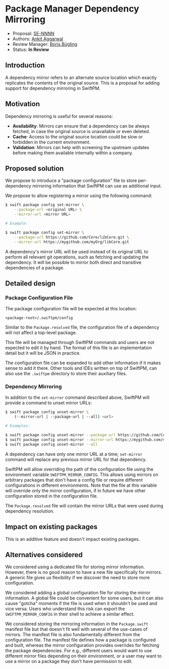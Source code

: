 # Package Manager Dependency Mirroring

* Proposal: [SE-NNNN](NNNN-package-manager-dependency-mirroring.md)
* Authors: [Ankit Aggarwal](https://github.com/aciidb0mb3r)
* Review Manager: [Boris Bügling](https://github.com/neonichu)
* Status: **In Review**

## Introduction

A dependency mirror refers to an alternate source location which exactly replicates the contents of the original source. This is a proposal for adding support for dependency mirroring in SwiftPM.

## Motivation

Dependency mirroring is useful for several reasons:

- **Availability**: Mirrors can ensure that a dependency can be always fetched, in case the original source is unavailable or even deleted.
- **Cache**: Access to the original source location could be slow or forbidden in the current environment.
- **Validation**: Mirrors can help with screening the upstream updates before making them available internally within a company.

## Proposed solution

We propose to introduce a "package configuration" file to store per-dependency mirroring information that SwiftPM can use as additional input.

We propose to allow registering a mirror using the following command:

```sh
$ swift package config set-mirror \
    --package-url <original URL> \
    --mirror-url <mirror URL>

# Example:

$ swift package config set-mirror \
    --package-url https://github.com/Core/libCore.git \
    --mirror-url https://mygithub.com/myOrg/libCore.git
```

A dependency's mirror URL will be used instead of its original URL to perform all relevant git operations, such as fetching and updating the dependency. It will be possible to mirror both direct and transitive dependencies of a package.

## Detailed design

### Package Configuration File

The package configuration file will be expected at this location:

    <package-root>/.swiftpm/config

Similar to the `Package.resolved` file, the configuration file of a dependency will not affect a top-level package.

This file will be managed through SwiftPM commands and users are not expected to edit it by hand. The format of this file is an implementation detail but it will be JSON in practice.

The configuration file can be expanded to add other information if it makes sense to add it there. Other tools and IDEs written on top of SwiftPM, can also use the `.swiftpm` directory to store their auxiliary files.

### Dependency Mirroring

In addition to the `set-mirror` command described above, SwiftPM will provide a command to unset mirror URLs:

```sh
$ swift package config unset-mirror \
    (--mirror-url | --package-url | --all) <url>

# Examples:

$ swift package config unset-mirror --package-url https://github.com/Core/libCore.git
$ swift package config unset-mirror --mirror-url https://mygithub.com/myOrg/libCore.git
$ swift package config unset-mirror --all
```

A dependency can have only one mirror URL at a time; `set-mirror` command will replace any previous mirror URL for that dependency.

SwiftPM will allow overriding the path of the configuration file using the environment variable `SWIFTPM_MIRROR_CONFIG`. This allows using mirrors on arbitrary packages that don't have a config file or require different configurations in different environments. Note that the file at this variable will override only the mirror configuration, if in future we have other configuration stored in the configuration file.

The `Package.resolved` file will contain the mirror URLs that were used during dependency resolution.

## Impact on existing packages

This is an additive feature and doesn't impact existing packages.

## Alternatives considered

We considered using a dedicated file for storing mirror information. However, there is no good reason to have a new file specifically for mirrors. A generic file gives us flexibility if we discover the need to store more configuration.

We considered adding a global configuration file for storing the mirror information. A global file could be convenient for some users, but it can also cause "gotcha" moments if the file is used when it shouldn't be used and vice versa. Users who understand this risk can export the `SWIFTPM_MIRROR_CONFIG` in their shell to achieve a similar effect.

We considered storing the mirroring information in the `Package.swift` manifest file but that doesn't fit well with several of the use-cases of mirrors. The manifest file is also fundamentally different from the configuration file. The manifest file defines how a package is configured and built, whereas the mirror configuration provides overrides for fetching the package dependencies. For e.g., different users would want to use different mirror files depending on their environment, or a user may want to use a mirror on a package they don't have permission to edit. 
